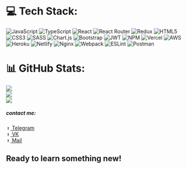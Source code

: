 
# 💻 Tech Stack:
![JavaScript](https://img.shields.io/badge/javascript-%23323330.svg?style=for-the-badge&logo=javascript&logoColor=%23F7DF1E) ![TypeScript](https://img.shields.io/badge/typescript-%23007ACC.svg?style=for-the-badge&logo=typescript&logoColor=white) ![React](https://img.shields.io/badge/react-%2320232a.svg?style=for-the-badge&logo=react&logoColor=%2361DAFB) ![React Router](https://img.shields.io/badge/React_Router-CA4245?style=for-the-badge&logo=react-router&logoColor=white) ![Redux](https://img.shields.io/badge/redux-%23593d88.svg?style=for-the-badge&logo=redux&logoColor=white) ![HTML5](https://img.shields.io/badge/html5-%23E34F26.svg?style=for-the-badge&logo=html5&logoColor=white) ![CSS3](https://img.shields.io/badge/css3-%231572B6.svg?style=for-the-badge&logo=css3&logoColor=white) ![SASS](https://img.shields.io/badge/SASS-hotpink.svg?style=for-the-badge&logo=SASS&logoColor=white) ![Chart.js](https://img.shields.io/badge/chart.js-F5788D.svg?style=for-the-badge&logo=chart.js&logoColor=white) ![Bootstrap](https://img.shields.io/badge/bootstrap-%23563D7C.svg?style=for-the-badge&logo=bootstrap&logoColor=white) ![JWT](https://img.shields.io/badge/JWT-black?style=for-the-badge&logo=JSON%20web%20tokens) ![NPM](https://img.shields.io/badge/NPM-%23000000.svg?style=for-the-badge&logo=npm&logoColor=white) ![Vercel](https://img.shields.io/badge/vercel-%23000000.svg?style=for-the-badge&logo=vercel&logoColor=white) ![AWS](https://img.shields.io/badge/AWS-%23FF9900.svg?style=for-the-badge&logo=amazon-aws&logoColor=white) ![Heroku](https://img.shields.io/badge/heroku-%23430098.svg?style=for-the-badge&logo=heroku&logoColor=white) ![Netlify](https://img.shields.io/badge/netlify-%23000000.svg?style=for-the-badge&logo=netlify&logoColor=#00C7B7) ![Nginx](https://img.shields.io/badge/nginx-%23009639.svg?style=for-the-badge&logo=nginx&logoColor=white) ![Webpack](https://img.shields.io/badge/webpack-%238DD6F9.svg?style=for-the-badge&logo=webpack&logoColor=black) ![ESLint](https://img.shields.io/badge/ESLint-4B3263?style=for-the-badge&logo=eslint&logoColor=white) ![Postman](https://img.shields.io/badge/Postman-FF6C37?style=for-the-badge&logo=postman&logoColor=white)
# 📊 GitHub Stats:
![](https://github-readme-stats.vercel.app/api?username=EgorKobelev&theme=dark&hide_border=false&include_all_commits=false&count_private=false)<br/>
![](https://github-readme-streak-stats.herokuapp.com/?user=EgorKobelev&theme=dark&hide_border=false)<br/>
![](https://github-readme-stats.vercel.app/api/top-langs/?username=EgorKobelev&theme=dark&hide_border=false&include_all_commits=false&count_private=false&layout=compact)

##### contact me: 
<a align="center"  href="https://t.me/IamOvechkin"><img height="12" src="https://w7.pngwing.com/pngs/966/241/png-transparent-white-paper-plane-illustration-telegram-logo-computer-icons-telegram-miscellaneous-blue-angle-thumbnail.png" alt="tg">&nbsp;Telegram</a><br/>
<a align="center"  href="https://t.me/IamOvechkin"><img height="12" src="https://cdn-icons-png.flaticon.com/512/3938/3938067.png" alt="tg">&nbsp;VK</a><br/>
<a align="center"  href="mailto:ovechkin_dima03@mail.ru"><img height="12" src="https://cdn0.iconfinder.com/data/icons/apple-apps/100/Apple_Mail-512.png" alt="tg">&nbsp;Mail</a><br/>

<h2>Ready to learn something new!<h2>
